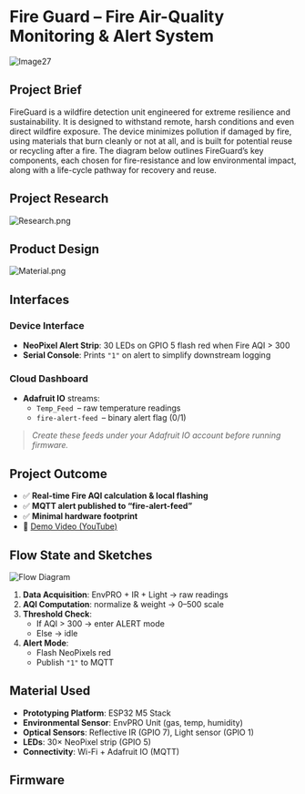 # Fire Guard – Fire Air-Quality Monitoring & Alert System

![Image27](https://github.com/Jerrycai4321/Fire-Guard/blob/main/Image27.png?raw=true)


## Project Brief
FireGuard is a wildfire detection unit engineered for extreme resilience and sustainability. It is designed to withstand remote, harsh conditions and even direct wildfire exposure. The device minimizes pollution if damaged by fire, using materials that burn cleanly or not at all, and is built for potential reuse or recycling after a fire. The diagram below outlines FireGuard’s key components, each chosen for fire-resistance and low environmental impact, along with a life-cycle pathway for recovery and reuse.

## Project Research
![Research.png](https://github.com/Jerrycai4321/Fire-Guard/blob/main/Research.png?raw=true)

## Product Design
![Material.png](https://github.com/Jerrycai4321/Fire-Guard/raw/main/Material.png?raw=true)



## Interfaces

### Device Interface
- **NeoPixel Alert Strip**: 30 LEDs on GPIO 5 flash red when Fire AQI > 300  
- **Serial Console**: Prints `"1"` on alert to simplify downstream logging  

### Cloud Dashboard
- **Adafruit IO** streams:
  - `Temp_Feed` – raw temperature readings  
  - `fire-alert-feed` – binary alert flag (0/1)  

> _Create these feeds under your Adafruit IO account before running firmware._

## Project Outcome
- ✅ **Real-time Fire AQI calculation & local flashing**  
- ✅ **MQTT alert published to “fire-alert-feed”**  
- ✅ **Minimal hardware footprint**  
- 🔗 [Demo Video (YouTube)](https://youtu.be/HaKyc20MGzE)  

## Flow State and Sketches
![Flow Diagram](./flowstate.png)  
1. **Data Acquisition**: EnvPRO + IR + Light → raw readings  
2. **AQI Computation**: normalize & weight → 0–500 scale  
3. **Threshold Check**:  
   - If AQI > 300 → enter ALERT mode  
   - Else → idle  
4. **Alert Mode**:  
   - Flash NeoPixels red  
   - Publish `"1"` to MQTT  

## Material Used
- **Prototyping Platform**: ESP32 M5 Stack  
- **Environmental Sensor**: EnvPRO Unit (gas, temp, humidity)  
- **Optical Sensors**: Reflective IR (GPIO 7), Light sensor (GPIO 1)  
- **LEDs**: 30× NeoPixel strip (GPIO 5)  
- **Connectivity**: Wi-Fi + Adafruit IO (MQTT)  

## Firmware
